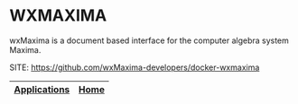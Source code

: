 # WXMAXIMA

 wxMaxima is a document based interface for the computer  algebra system Maxima.
 
 SITE: https://github.com/wxMaxima-developers/docker-wxmaxima

 | [Applications](https://portable-linux-apps.github.io/apps.html) | [Home](https://portable-linux-apps.github.io)
 | --- | --- |
